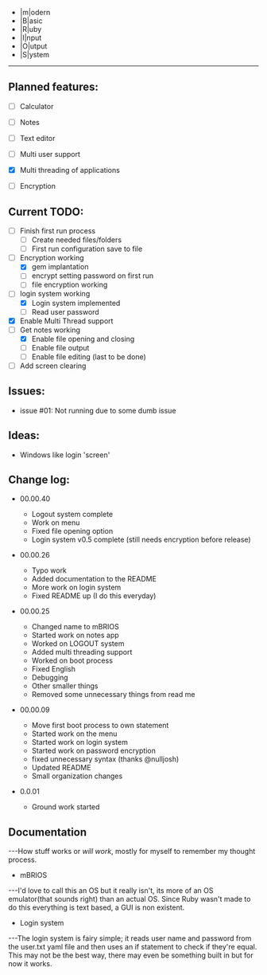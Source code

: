 + |m|odern
+ |B|asic 
+ |R|uby
+ |I|nput
+ |O|utput
+ |S|ystem

-------------

Planned features:
-------------
- [ ] Calculator
- [ ] Notes
- [ ] Text editor
- [ ] Multi user support
- [x] Multi threading of applications 
- [ ] Encryption


Current TODO:
-------------
- [ ] Finish first run process
	- [ ] Create needed files/folders 
	- [ ] First run configuration save to file 
- [ ] Encryption working
	- [x] gem implantation
	- [ ] encrypt setting password on first run
	- [ ] file encryption working 
		
- [ ] login system working
	- [x] Login system implemented 
	- [ ] Read user password 
- [x] Enable Multi Thread support
- [ ] Get notes working
	- [x] Enable file opening and closing 
	- [ ] Enable file output
	- [ ] Enable file editing (last to be done)
- [ ] Add screen clearing

Issues:
-------------
+ issue #01: Not running due to some dumb issue
 
Ideas:
-------------
+ Windows like login 'screen' 

Change log:
-------------
+ 00.00.40
	+ Logout system complete 
	+ Work on menu
	+ Fixed file opening option 
	+ Login system v0.5 complete (still needs encryption before release)
+ 00.00.26
	+ Typo work 
	+ Added documentation to the README
	+ More work on login system
	+ Fixed README up (I do this everyday)
+ 00.00.25
	+ Changed name to mBRIOS
	+ Started work on notes app
	+ Worked on LOGOUT system
	+ Added multi threading support 
	+ Worked on boot process 
	+ Fixed English
	+ Debugging 
	+ Other smaller things
	+ Removed some unnecessary things from read me
+ 00.00.09
	+ Move first boot process to own statement 
	+ Started work on the menu
	+ Started work on login system 
	+ Started work on password encryption 
	+ fixed unnecessary syntax (thanks @nulljosh)
	+ Updated README 
	+ Small organization changes
	
+ 0.0.01
	+ Ground work started 

Documentation
-------------
---How stuff works or *will* *work*, mostly for myself to remember my thought process.
+ mBRIOS

---I'd love to call this an OS but it really isn't, its more of an OS emulator(that sounds right) than an actual OS. Since Ruby wasn't made to do this everything is text based, a GUI is non existent.  


+ Login system 

---The login system is fairy simple; it reads user name and password from the user.txt yaml file and then uses an if statement to check if they're equal. This may not be the best way, there may even be something built in but for now it works.






